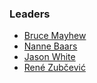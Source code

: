 ### Leaders
* [Bruce Mayhew](mailto://webgoat@owasp.org)
* [Nanne Baars](mailto://nanne.baars@owasp.org)
* [Jason White](mailto://jason.white@owasp.org)
* [René Zubčević](mailto://rene.zubcevic@owasp.org)

